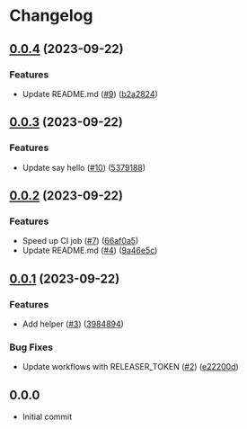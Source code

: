 # Changelog

## [0.0.4](https://github.com/kurtosis-tech/test-merge-queues/compare/0.0.3...0.0.4) (2023-09-22)


### Features

* Update README.md ([#9](https://github.com/kurtosis-tech/test-merge-queues/issues/9)) ([b2a2824](https://github.com/kurtosis-tech/test-merge-queues/commit/b2a282420097d1017f8e1d8fa6013d8a7a71acf8))

## [0.0.3](https://github.com/kurtosis-tech/test-merge-queues/compare/0.0.2...0.0.3) (2023-09-22)


### Features

* Update say hello ([#10](https://github.com/kurtosis-tech/test-merge-queues/issues/10)) ([5379188](https://github.com/kurtosis-tech/test-merge-queues/commit/53791882894e3aa35294043c945cae76d258de75))

## [0.0.2](https://github.com/kurtosis-tech/test-merge-queues/compare/0.0.1...0.0.2) (2023-09-22)


### Features

* Speed up CI job ([#7](https://github.com/kurtosis-tech/test-merge-queues/issues/7)) ([66af0a5](https://github.com/kurtosis-tech/test-merge-queues/commit/66af0a519a84f42541aec1d8094c1f5972b78a9a))
* Update README.md ([#4](https://github.com/kurtosis-tech/test-merge-queues/issues/4)) ([9a46e5c](https://github.com/kurtosis-tech/test-merge-queues/commit/9a46e5c29f594f24b138e458f2d1a4ad34580e85))

## [0.0.1](https://github.com/kurtosis-tech/test-merge-queues/compare/0.0.0...0.0.1) (2023-09-22)


### Features

* Add helper ([#3](https://github.com/kurtosis-tech/test-merge-queues/issues/3)) ([3984894](https://github.com/kurtosis-tech/test-merge-queues/commit/39848942dfd8c69c698f64dfc07688cb15b9ce4a))


### Bug Fixes

* Update workflows with RELEASER_TOKEN ([#2](https://github.com/kurtosis-tech/test-merge-queues/issues/2)) ([e22200d](https://github.com/kurtosis-tech/test-merge-queues/commit/e22200d8fffeeb77db0683b88046a3a68547aea8))

## 0.0.0
- Initial commit
